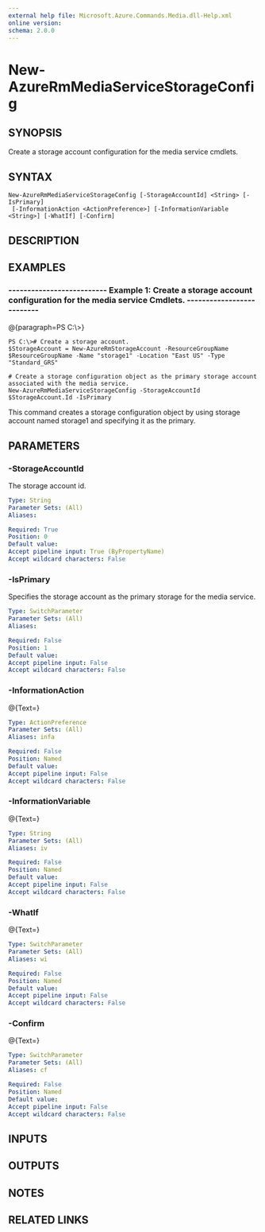 ```yaml
---
external help file: Microsoft.Azure.Commands.Media.dll-Help.xml
online version: 
schema: 2.0.0
---
```


# New-AzureRmMediaServiceStorageConfig
## SYNOPSIS
Create a storage account configuration for the media service cmdlets.

## SYNTAX

```
New-AzureRmMediaServiceStorageConfig [-StorageAccountId] <String> [-IsPrimary]
 [-InformationAction <ActionPreference>] [-InformationVariable <String>] [-WhatIf] [-Confirm]
```

## DESCRIPTION

## EXAMPLES

### --------------------------  Example 1: Create a storage account configuration for the media service Cmdlets.  --------------------------
@{paragraph=PS C:\\\>}

```
PS C:\># Create a storage account.
$StorageAccount = New-AzureRmStorageAccount -ResourceGroupName $ResourceGroupName -Name "storage1" -Location "East US" -Type "Standard_GRS"

# Create a storage configuration object as the primary storage account associated with the media service.
New-AzureRmMediaServiceStorageConfig -StorageAccountId $StorageAccount.Id -IsPrimary
```

This command creates a storage configuration object by using storage account named storage1 and specifying it as the primary.

## PARAMETERS

### -StorageAccountId
The storage account id.

```yaml
Type: String
Parameter Sets: (All)
Aliases: 

Required: True
Position: 0
Default value: 
Accept pipeline input: True (ByPropertyName)
Accept wildcard characters: False
```

### -IsPrimary
Specifies the storage account as the primary storage for the media service.

```yaml
Type: SwitchParameter
Parameter Sets: (All)
Aliases: 

Required: False
Position: 1
Default value: 
Accept pipeline input: False
Accept wildcard characters: False
```

### -InformationAction
@{Text=}

```yaml
Type: ActionPreference
Parameter Sets: (All)
Aliases: infa

Required: False
Position: Named
Default value: 
Accept pipeline input: False
Accept wildcard characters: False
```

### -InformationVariable
@{Text=}

```yaml
Type: String
Parameter Sets: (All)
Aliases: iv

Required: False
Position: Named
Default value: 
Accept pipeline input: False
Accept wildcard characters: False
```

### -WhatIf
@{Text=}

```yaml
Type: SwitchParameter
Parameter Sets: (All)
Aliases: wi

Required: False
Position: Named
Default value: 
Accept pipeline input: False
Accept wildcard characters: False
```

### -Confirm
@{Text=}

```yaml
Type: SwitchParameter
Parameter Sets: (All)
Aliases: cf

Required: False
Position: Named
Default value: 
Accept pipeline input: False
Accept wildcard characters: False
```

## INPUTS

## OUTPUTS

## NOTES

## RELATED LINKS

